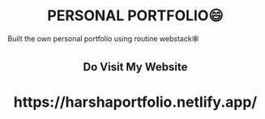 <h1 align="center">PERSONAL PORTFOLIO😄</h1>
Built the own personal portfolio using routine webstack🕸️
<h2 align="center">Do Visit My Website</h1>
<h1 align="center">https://harshaportfolio.netlify.app/</h1>
